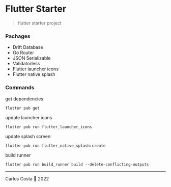 # Flutter Starter

> flutter starter project

### Pachages

- Drift Database
- Go Router
- JSON Serializable
- Validatorless
- Flutter launcher icons
- Flutter native splash

### Commands

get dependencies
```
flutter pub get
```

update launcher icons
```
flutter pub run flutter_launcher_icons
```

update splash screen
```
flutter pub run flutter_native_splash:create
```

build runner
```
flutter pub run build_runner build --delete-conflicting-outputs
```
---

Carlos Costa 🦖 2022
